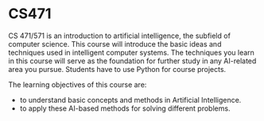 # CS471

CS 471/571 is an introduction to artificial intelligence, the subfield of computer science. This course will introduce the basic ideas and techniques used in intelligent computer systems. The techniques you learn in this course will serve as the foundation for further study in any AI-related area you pursue. Students have to use Python for course projects.

The learning objectives of this course are:
  - to understand basic concepts and methods in Artificial Intelligence.
  - to apply these AI-based methods for solving different problems.
